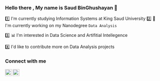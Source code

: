 ### Hello there , My name is Saud BinGhushayan :wave: 

:one: I'm currently studying Information Systems at King Saud University 
:two: :scroll: I'm currently working on my Nanodegree `Data Analysis`

:three: :bar_chart: I'm interested in Data Science and Artifitial Intellegence 

:four: I'd like to contribute more on Data Analysis projects


### Connect with me 
[<img align = "left" width = "22px" src = https://image.flaticon.com/icons/png/512/889/889147.png>](https://twitter.com/SaudBTurki)
[<img align = "left" width = "22px" src = https://image.flaticon.com/icons/png/512/2111/2111499.png>](https://sa.linkedin.com/in/saud-binghushayan-4a6a5920b)
